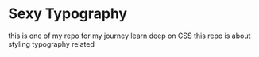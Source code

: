 # Sexy Typography

this is one of my repo for my journey learn deep on CSS
this repo is about styling typography related
